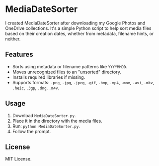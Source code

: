 # MediaDateSorter

I created MediaDateSorter after downloading my Google Photos and OneDrive collections. It's a simple Python script to help sort media files based on their creation dates, whether from metadata, filename hints, or neither.

## Features
- Sorts using metadata or filename patterns like `YYYYMMDD`.
- Moves unrecognized files to an "unsorted" directory.
- Installs required libraries if missing.
- Supports formats: `.png`, `.jpg`, `.jpeg`, `.gif`, `.bmp`, `.mp4`, `.mov`, `.avi`, `.mkv`, `.heic`, `.3gp`, `.dng`, `.m4v`.

## Usage
1. Download `MediaDateSorter.py`.
2. Place it in the directory with the media files.
3. Run: `python MediaDateSorter.py`.
4. Follow the prompt.

## License
MIT License.
